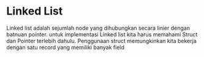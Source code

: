# Linked List
Linked list adalah sejumlah node yang dihubungkan secara linier dengan batnuan pointer. untuk implementasi
Linked list kita harus memahami Struct dan Pointer terlebih dahulu. Penggunaan struct memungkinkan kita bekerja
dengan satu record yang memiliki banyak field
